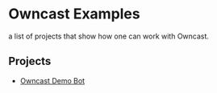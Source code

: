 # Owncast Examples

a list of projects that show how one can work with Owncast.


## Projects

- [Owncast Demo Bot](owncast-demobot/)
